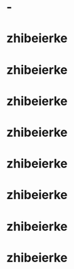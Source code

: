 # -
# zhibeierke
# zhibeierke
# zhibeierke
# zhibeierke
# zhibeierke
# zhibeierke
# zhibeierke
# zhibeierke
